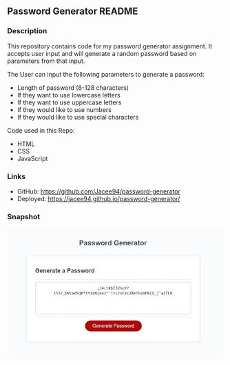 ## Password Generator README
### Description
This repository contains code for my password generator assignment. It accepts user input and will generate a random password based on parameters from that input.

The User can input the following parameters to generate a password:

 - Length of password (8-128 characters)
 - If they want to use lowercase letters
 - If they want to use uppercase letters
 - If they would like to use numbers
 - If they would like to use special characters

Code used in this Repo:
 - HTML
 - CSS
 - JavaScript

### Links
 - GitHub: https://github.com/Jacee94/password-generator
 - Deployed: https://jacee94.github.io/password-generator/

### Snapshot
![Picture of the password generator app](./Assets/images/readme-snapshot.JPG)